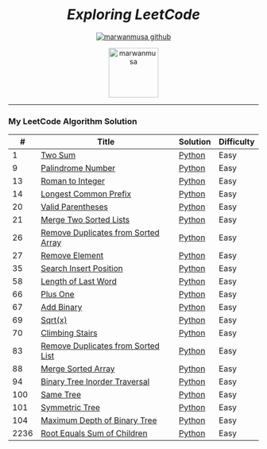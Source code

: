 
<div align="center">

# ***Exploring LeetCode***
[![marwanmusa github](https://img.shields.io/badge/GitHub-marwanmusa-181717.svg?style=flat&logo=github)](https://github.com/marwanmusa)

<a href="https://www.leetcode.com/marwanmusa" target="blank"><img src="https://img.icons8.com/external-tal-revivo-color-tal-revivo/96/000000/external-level-up-your-coding-skills-and-quickly-land-a-job-logo-color-tal-revivo.png" alt="marwanmusa" height="100" width="100" /></a>

</div>

---

### My LeetCode Algorithm Solution


| # | Title | Solution | Difficulty |
|---| ----- | -------- | ---------- |
|1|[Two Sum](https://leetcode.com/problems/two-sum/) | [Python](two_sum.py)|Easy|
|9|[Palindrome Number](https://leetcode.com/problems/palindrome-number/) | [Python](palindrome_number.py)|Easy|
|13|[Roman to Integer](https://leetcode.com/problems/roman-to-integer/) | [Python](roman_to_int.py)|Easy|
|14|[Longest Common Prefix](https://leetcode.com/problems/longest-common-prefix/) | [Python](longest_common_prefix.py)|Easy|
|20|[Valid Parentheses](https://leetcode.com/problems/valid-parentheses/) | [Python](valid_parentheses.py)|Easy|
|21|[Merge Two Sorted Lists](https://leetcode.com/problems/merge-two-sorted-lists/) | [Python](merge_two_sorted_lists.py)|Easy|
|26|[Remove Duplicates from Sorted Array](https://leetcode.com/problems/remove-duplicates-from-sorted-array/) | [Python](removes_duplicates_from_sorted_arrays.py)|Easy|
|27|[Remove Element](https://leetcode.com/problems/remove-element/) | [Python](removes_element.py)|Easy|
|35|[Search Insert Position](https://leetcode.com/problems/search-insert-position/) | [Python](search_insert_position.py)|Easy|
|58|[Length of Last Word](https://leetcode.com/problems/length-of-last-word/) | [Python](length_of_last_world.py)|Easy|
|66|[Plus One](https://leetcode.com/problems/plus-one/) | [Python](plus_one.py)|Easy|
|67|[Add Binary](https://leetcode.com/problems/add-binary/) | [Python](add_binary.py)|Easy|
|69|[Sqrt(x)](https://leetcode.com/problems/sqrtx/) | [Python](sqrtx.py) |Easy|
|70|[Climbing Stairs](https://leetcode.com/problems/climbing-stairs/) | [Python](climbing_stairs.py) |Easy|
|83|[Remove Duplicates from Sorted List](https://leetcode.com/problems/remove-duplicates-from-sorted-list/) | [Python](remove_duplicates_from_sorted_list.py) |Easy|
|88|[Merge Sorted Array](https://leetcode.com/problems/merge-sorted-array/) | [Python](merge_sorted_array.py) |Easy|
|94|[Binary Tree Inorder Traversal](https://leetcode.com/problems/binary-tree-inorder-traversal/) | [Python](binary_tree_inorder_traversal.py) |Easy|
|100|[Same Tree](https://leetcode.com/problems/same-tree/) | [Python](same_tree.py) |Easy|
|101|[Symmetric Tree](https://leetcode.com/problems/symmetric-tree/) | [Python](symmetric_tree.py) |Easy|
|104|[Maximum Depth of Binary Tree](https://leetcode.com/problems/maximum-depth-of-binary-tree/) | [Python](max_depth_of_binary_tree.py) |Easy|
|2236|[Root Equals Sum of Children](https://leetcode.com/problems/root-equals-sum-of-children/) | [Python](root_equals_sum_of_children.py)|Easy|